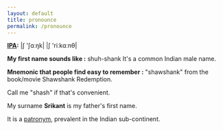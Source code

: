 ```yaml
---
layout: default
title: pronounce
permalink: /pronounce
---
```


**[IPA](https://en.wikipedia.org/wiki/Help:IPA/English):** |ʃ&nbsp;'ʃɑːŋk| |ʃ&nbsp;'riːkɑːnθ|


**My first name sounds like :** shuh-shank
It's a common Indian male name.

**Mnemonic that people find easy to remember :** "shawshank" from the book/movie Shawshank Redemption.

Call me "shash" if that's convenient.

My surname **Srikant** is my father's first name.

It is a [patronym](https://en.wikipedia.org/wiki/Patronymic#India), prevalent in the Indian sub-continent.
